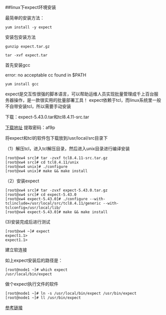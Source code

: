 ##linux下expect环境安装



最简单的安装方法：

	yum install -y expect


安装包安装方法

```
gunzip expect.tar.gz

tar -xvf expect.tar
```

首先安装gcc

error: no acceptable cc found in $PATH  

```
yum install gcc
```

expect是交互性很强的脚本语言，可以帮助运维人员实现批量管理成千上百台服务器操作，是一款很实用的批量部署工具！
expect依赖于tcl，而linux系统里一般不自带安装tcl，所以需要手动安装

下载：expect-5.43.0.tar和tcl8.4.11-src.tar

[下载地址](https://pan.baidu.com/s/1kVyeLt9)  提取密码：af9p

将expect和tcl的软件包下载放到/usr/local/src目录下

（1）解压tcl，进入tcl解压目录，然后进入unix目录进行编译安装

```
[root@xw4 src]# tar -zvxf tcl8.4.11-src.tar.gz
[root@xw4 src]# cd tcl8.4.11/unix
[root@xw4 unix]# ./configure
[root@xw4 unix]# make && make install
```

（2）安装expect

```
[root@xw4 src]# tar -zvxf expect-5.43.0.tar.gz
[root@xw4 src]# cd expect-5.43.0
[root@xw4 expect-5.43.0]# ./configure --with-tclinclude=/usr/local/src/tcl8.4.11/generic --with-tclconfig=/usr/local/lib/
[root@xw4 expect-5.43.0]# make && make install
```


(3)安装完成后进行测试

```
[root@xw4 ~]# expect
expect1.1>
expect1.1>
```


建立软连接

如上expect安装后的路径是：

```
[root@node1 ~]# which expect
/usr/local/bin/expect
```
做个expect执行文件的软件

```
[root@node1 ~]# ln -s /usr/local/bin/expect /usr/bin/expect
[root@node1 ~]# ll /usr/bin/expect
```

[参考链接](https://www.cnblogs.com/kevingrace/p/5900303.html)